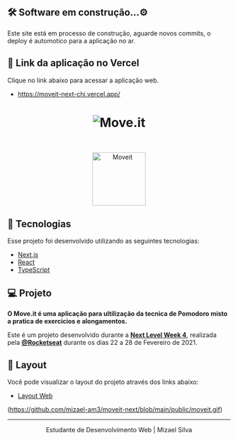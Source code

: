 
## 🛠 Software em construção...⚙

Este site está em processo de construção, aguarde novos commits, o deploy é automotico para a aplicação no ar.



## 🔗 Link da aplicação no Vercel

Clique no link abaixo para acessar a aplicação web.

- https://moveit-next-chi.vercel.app/




<h1 align="center">
    <img alt="Move.it" title="Move.it" src="./public/moveit.svg" />
</h1>

<br>

<p align="center">
  <img alt="Moveit" src="./public/icon-moveit.svg" width="120px">
</p>

## 🚀 Tecnologias

Esse projeto foi desenvolvido utilizando as seguintes tecnologias:

- [Next.js](https://nextjs.org/)
- [React](https://reactjs.org)
- [TypeScript](https://www.typescriptlang.org/)

## 💻 Projeto

<strong>O Move.it é uma aplicação para ultilização da tecnica de Pomodoro misto a pratica de exercicios e alongamentos.</strong>

Este é um projeto desenvolvido durante a **[Next Level Week 4](https://nextlevelweek.com/)**, realizada pela **[@Rocketseat](https://github.com/Rocketseat)** durante os dias 22 a 28 de Fevereiro de 2021.

## 🔖 Layout

Você pode visualizar o layout do projeto através dos links abaixo:

- [Layout Web](https://www.figma.com/file/ge20pu3ofMOKoliUyKx1Nl/Move.it-1.0)


(https://github.com/mizael-am3/moveit-next/blob/main/public/moveit.gif)

---

<p align="center">Estudante de Desenvolvimento Web | Mizael Silva</p>
